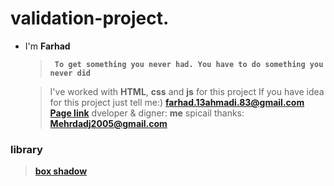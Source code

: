 # validation-project.

- I'm **Farhad**

  > **` To get something you never had. You have to do something you never did`**
  
  >I've worked with **HTML**, **css** and **js** for this project
  >If you have idea for this project just tell me:) **farhad.13ahmadi.83@gmail.com**
  >**[Page link](https://feri-punisher.github.io/validation-project/)**
  >dveloper & digner: **me**
  >spicail thanks:   **Mehrdadj2005@gmail.com**
### library
  > **[box shadow](https://getcssscan.com/css-box-shadow-examples)**
